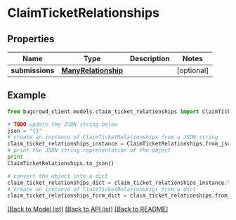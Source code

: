 # ClaimTicketRelationships


## Properties

Name | Type | Description | Notes
------------ | ------------- | ------------- | -------------
**submissions** | [**ManyRelationship**](ManyRelationship.md) |  | [optional] 

## Example

```python
from bugcrowd_client.models.claim_ticket_relationships import ClaimTicketRelationships

# TODO update the JSON string below
json = "{}"
# create an instance of ClaimTicketRelationships from a JSON string
claim_ticket_relationships_instance = ClaimTicketRelationships.from_json(json)
# print the JSON string representation of the object
print
ClaimTicketRelationships.to_json()

# convert the object into a dict
claim_ticket_relationships_dict = claim_ticket_relationships_instance.to_dict()
# create an instance of ClaimTicketRelationships from a dict
claim_ticket_relationships_form_dict = claim_ticket_relationships.from_dict(claim_ticket_relationships_dict)
```
[[Back to Model list]](../README.md#documentation-for-models) [[Back to API list]](../README.md#documentation-for-api-endpoints) [[Back to README]](../README.md)


